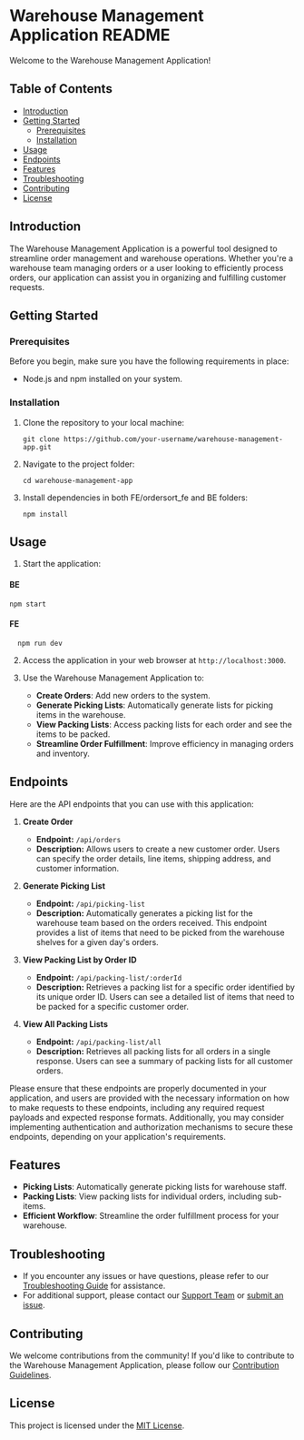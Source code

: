 # Warehouse Management Application README

Welcome to the Warehouse Management Application!

## Table of Contents

- [Introduction](#introduction)
- [Getting Started](#getting-started)
  - [Prerequisites](#prerequisites)
  - [Installation](#installation)
- [Usage](#usage)
- [Endpoints](#endpoints)
- [Features](#features)
- [Troubleshooting](#troubleshooting)
- [Contributing](#contributing)
- [License](#license)

## Introduction

The Warehouse Management Application is a powerful tool designed to streamline order management and warehouse operations. Whether you're a warehouse team managing orders or a user looking to efficiently process orders, our application can assist you in organizing and fulfilling customer requests.

## Getting Started

### Prerequisites

Before you begin, make sure you have the following requirements in place:

- Node.js and npm installed on your system.

### Installation

1. Clone the repository to your local machine:

   ```
   git clone https://github.com/your-username/warehouse-management-app.git
   ```

2. Navigate to the project folder:

   ```
   cd warehouse-management-app
   ```

3. Install dependencies in both FE/ordersort_fe and BE folders:

   ```
   npm install 
   ```

## Usage

1. Start the application:

#### BE 
   ```
   npm start 
   ```

#### FE
 ```
   npm run dev
   ```

2. Access the application in your web browser at `http://localhost:3000`.

3. Use the Warehouse Management Application to:

   - **Create Orders**: Add new orders to the system.
   - **Generate Picking Lists**: Automatically generate lists for picking items in the warehouse.
   - **View Packing Lists**: Access packing lists for each order and see the items to be packed.
   - **Streamline Order Fulfillment**: Improve efficiency in managing orders and inventory.

## Endpoints

Here are the API endpoints that you can use with this application:

1. **Create Order**
   - **Endpoint:** `/api/orders`
   - **Description:** Allows users to create a new customer order. Users can specify the order details, line items, shipping address, and customer information.

2. **Generate Picking List**
   - **Endpoint:** `/api/picking-list`
   - **Description:** Automatically generates a picking list for the warehouse team based on the orders received. This endpoint provides a list of items that need to be picked from the warehouse shelves for a given day's orders.

3. **View Packing List by Order ID**
   - **Endpoint:** `/api/packing-list/:orderId`
   - **Description:** Retrieves a packing list for a specific order identified by its unique order ID. Users can see a detailed list of items that need to be packed for a specific customer order.

4. **View All Packing Lists**
   - **Endpoint:** `/api/packing-list/all`
   - **Description:** Retrieves all packing lists for all orders in a single response. Users can see a summary of packing lists for all customer orders.

Please ensure that these endpoints are properly documented in your application, and users are provided with the necessary information on how to make requests to these endpoints, including any required request payloads and expected response formats. Additionally, you may consider implementing authentication and authorization mechanisms to secure these endpoints, depending on your application's requirements.

## Features

- **Picking Lists**: Automatically generate picking lists for warehouse staff.
- **Packing Lists**: View packing lists for individual orders, including sub-items.
- **Efficient Workflow**: Streamline the order fulfillment process for your warehouse.

## Troubleshooting

- If you encounter any issues or have questions, please refer to our [Troubleshooting Guide](#) for assistance.
- For additional support, please contact our [Support Team](#) or [submit an issue](https://github.com/abbyshabi/warehouse-management-app/issues).

## Contributing

We welcome contributions from the community! If you'd like to contribute to the Warehouse Management Application, please follow our [Contribution Guidelines](CONTRIBUTING.md).

## License

This project is licensed under the [MIT License](LICENSE.md).
